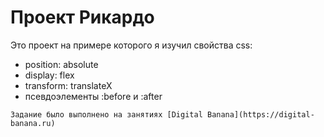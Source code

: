 # Проект Рикардо
Это проект на примере которого я изучил свойства css:
* position: absolute
* display: flex
* transform: translateX
* псевдоэлементы :before и :after

```
Задание было выполнено на занятиях [Digital Banana](https://digital-banana.ru)
```